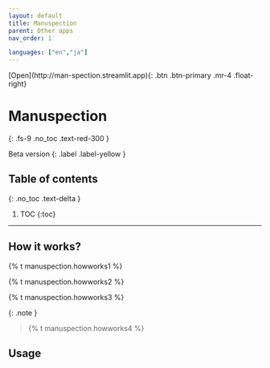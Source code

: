 ```yaml
---
layout: default
title: Manuspection
parent: Other apps
nav_order: 1

languages: ["en","ja"]
---
```


<span class="fs-6">
[Open](http://man-spection.streamlit.app){: .btn .btn-primary .mr-4 .float-right}
</span>


# Manuspection
{: .fs-9 .no_toc .text-red-300 }
<div markdown="1">
Beta version
{: .label .label-yellow }
</div>

## Table of contents
{: .no_toc .text-delta }

1. TOC
{:toc}

---

## How it works?

{% t manuspection.howworks1 %}

{% t manuspection.howworks2 %}

{% t manuspection.howworks3 %}


{: .note }
> {% t manuspection.howworks4 %}


## Usage


<!-- ## Tutorial video -->



